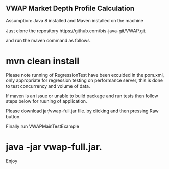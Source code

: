 VWAP Market Depth Profile Calculation
-------------------------------------
<p>
Assumption:
Java 8 installed and 
Maven installed on the machine
 </p>
<p>
Just clone the repository  https://github.com/bis-java-git/VWAP.git

and run the maven command as follows
</p>
<h1>mvn clean install</h1>

<p>
Please note running of RegressionTest have been exculded in the pom.xml, 
only appropriate for regression testing on performance server,
this is done to test concurrency and volume of data.
</p>

<p>
If maven is an issue or unable to build package and run tests then follow steps below for ruuning of application.
</p>
<p>Please download jar/vwap-full.jar file.
by clicking and then pressing Raw button.</p>
<p>Finally run VWAPMainTestExample</p>
<h1>java -jar vwap-full.jar.</h1>


 
Enjoy